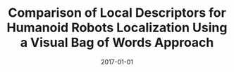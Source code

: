 ---
title: "Comparison of Local Descriptors for Humanoid Robots Localization Using a Visual Bag of Words Approach"
collection: publications
permalink: /publication/2017-01-01-Comparison-of-Local-Descriptors-for-Humanoid-Robots-Localization-Using-a-Visual-Bag-of-Words-Approach
date: 2017-01-01
venue: 'Intelligent Automation and Soft Computing'
paperurl: 'https://www.scopus.com/inward/record.uri?eid=2-s2.0-85017268529\&doi=10.1080\%2f10798587.2017.1304508\&partnerID=40\&md5=199112cf34f7e98a7135e5979e34693a'
citation: ' N.G. Aldana-Murillo,  J-B. Hayet,  H.M. Becerra, &quot;Comparison of Local Descriptors for Humanoid Robots Localization Using a Visual Bag of Words Approach.&quot; Intelligent Automation and Soft Computing, 2017.'
---